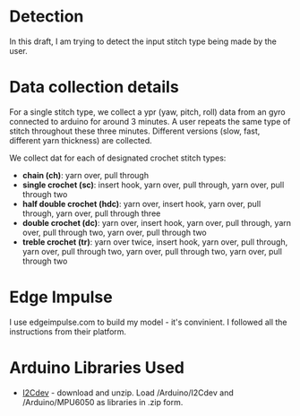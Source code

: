# Detection 

In this draft, I am trying to detect the input stitch type being made by the user.

# Data collection details

For a single stitch type, we collect a ypr (yaw, pitch, roll) data from an gyro connected to arduino for around 3 minutes. 
A user repeats the same type of stitch throughout these three minutes. Different versions (slow, fast, different yarn thickness) are collected.

We collect dat for each of designated crochet stitch types:
* __chain (ch)__: yarn over, pull through
* __single crochet (sc)__: insert hook, yarn over, pull through, yarn over, pull through two
* __half double crochet (hdc)__: yarn over, insert hook, yarn over, pull through, yarn over, pull through three
* __double crochet  (dc)__: yarn over, insert hook, yarn over, pull through, yarn over, pull through two, yarn over, pull through two
* __treble crochet (tr)__: yarn over twice, insert hook, yarn over, pull through, yarn over, pull through two, yarn over, pull through two, yarn over, pull through two

# Edge Impulse

I use edgeimpulse.com to build my model - it's convinient. I followed all the instructions from their platform. 

# Arduino Libraries Used

* [I2Cdev](https://github.com/jrowberg/i2cdevlib) - download and unzip. Load /Arduino/I2Cdev and /Arduino/MPU6050 as libraries in .zip form.
